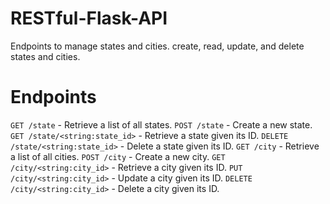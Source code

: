 # RESTful-Flask-API
Endpoints to manage states and cities.
create, read, update, and delete states and cities.

# Endpoints
`GET /state` - Retrieve a list of all states.
`POST /state` - Create a new state.
`GET /state/<string:state_id>` - Retrieve a state given its ID.
`DELETE /state/<string:state_id>` - Delete a state given its ID.
`GET /city` - Retrieve a list of all cities.
`POST /city` - Create a new city.
`GET /city/<string:city_id>` - Retrieve a city given its ID.
`PUT /city/<string:city_id>` - Update a city given its ID.
`DELETE /city/<string:city_id>` - Delete a city given its ID.